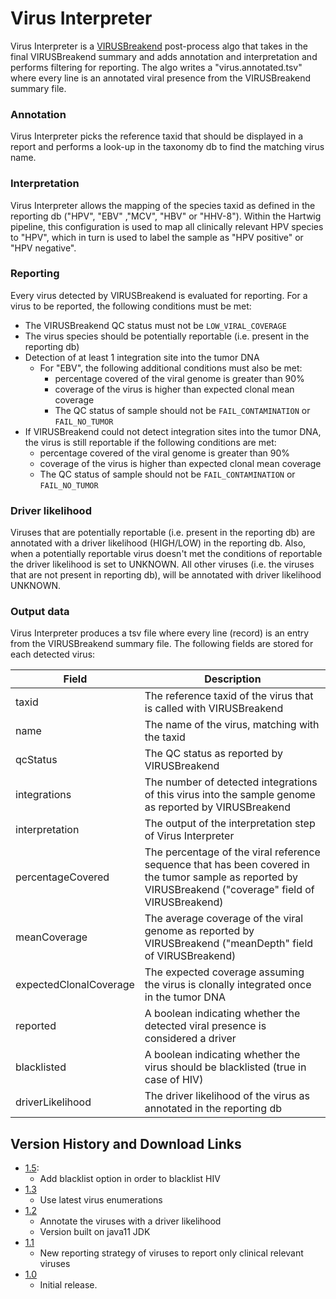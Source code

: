 # Virus Interpreter

Virus Interpreter is a [VIRUSBreakend](https://pubmed.ncbi.nlm.nih.gov/33973999) post-process algo that takes in the final VIRUSBreakend
summary and adds annotation and interpretation and performs filtering for reporting. The algo writes a "virus.annotated.tsv" where every line is an
annotated viral presence from the VIRUSBreakend summary file.

### Annotation

Virus Interpreter picks the reference taxid that should be displayed in a report and performs a look-up in the taxonomy db to find the matching virus name.

### Interpretation

Virus Interpreter allows the mapping of the species taxid as defined in the reporting db ("HPV", "EBV" ,"MCV", "HBV" or "HHV-8"). 
Within the Hartwig pipeline, this configuration is used to map all clinically relevant HPV species to "HPV", 
which in turn is used to label the sample as "HPV positive" or "HPV negative".

### Reporting

Every virus detected by VIRUSBreakend is evaluated for reporting. For a virus to be reported, the following conditions must be met:
 - The VIRUSBreakend QC status must not be `LOW_VIRAL_COVERAGE`
 - The virus species should be potentially reportable (i.e. present in the reporting db)
 - Detection of at least 1 integration site into the tumor DNA
   - For "EBV", the following additional conditions must also be met:
     - percentage covered of the viral genome is greater than 90%
     - coverage of the virus is higher than expected clonal mean coverage
     - The QC status of sample should not be `FAIL_CONTAMINATION` or `FAIL_NO_TUMOR`
 - If VIRUSBreakend could not detect integration sites into the tumor DNA, the virus is still reportable if the following conditions are met:
   - percentage covered of the viral genome is greater than 90% 
   - coverage of the virus is higher than expected clonal mean coverage 
   - The QC status of sample should not be `FAIL_CONTAMINATION` or `FAIL_NO_TUMOR`

### Driver likelihood

Viruses that are potentially reportable (i.e. present in the reporting db) are annotated with a driver 
likelihood (HIGH/LOW) in the reporting db. Also, when a potentially reportable virus doesn't met the conditions of reportable the 
driver likelihood is set to UNKNOWN. 
All other viruses (i.e. the viruses that are not present in reporting db), will be annotated with driver likelihood UNKNOWN.

### Output data

Virus Interpreter produces a tsv file where every line (record) is an entry from the VIRUSBreakend summary file. 
The following fields are stored for each detected virus:

| Field                  | Description                                                                                                                                               |
|------------------------|-----------------------------------------------------------------------------------------------------------------------------------------------------------|
| taxid                  | The reference taxid of the virus that is called with VIRUSBreakend                                                                                        |
| name                   | The name of the virus, matching with the taxid                                                                                                            |
| qcStatus               | The QC status as reported by VIRUSBreakend                                                                                                                |
| integrations           | The number of detected integrations of this virus into the sample genome as reported by VIRUSBreakend                                                     |
| interpretation         | The output of the interpretation step of Virus Interpreter                                                                                                |
| percentageCovered      | The percentage of the viral reference sequence that has been covered in the tumor sample as reported by VIRUSBreakend ("coverage" field of VIRUSBreakend) |
| meanCoverage           | The average coverage of the viral genome as reported by VIRUSBreakend  ("meanDepth" field of VIRUSBreakend)                                               |
| expectedClonalCoverage | The expected coverage assuming the virus is clonally integrated once in the tumor DNA                                                                     |
| reported               | A boolean indicating whether the detected viral presence is considered a driver                                                                           |
| blacklisted            | A boolean indicating whether the virus should be blacklisted (true in case of HIV)                                                                        |
| driverLikelihood       | The driver likelihood of the virus as annotated in the reporting db                                                                                       |

## Version History and Download Links
 - [1.5](https://github.com/hartwigmedical/hmftools/releases/tag/virus-interpreter-v1.5):
   - Add blacklist option in order to blacklist HIV
 - [1.3](https://github.com/hartwigmedical/hmftools/releases/tag/virus-interpreter-v1.3)
   - Use latest virus enumerations
 - [1.2](https://github.com/hartwigmedical/hmftools/releases/tag/virus-interpreter-v1.2)
   - Annotate the viruses with a driver likelihood
   - Version built on java11 JDK
 - [1.1](https://github.com/hartwigmedical/hmftools/releases/tag/virus-interpreter-v1.1)
   - New reporting strategy of viruses to report only clinical relevant viruses
 - [1.0](https://github.com/hartwigmedical/hmftools/releases/tag/virus-interpreter-v1.0)
   - Initial release. 